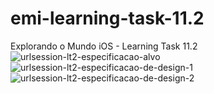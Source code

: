 # emi-learning-task-11.2
Explorando o Mundo iOS - Learning Task 11.2
![urlsession-lt2-especificacao-alvo](https://github.com/JeovaneSousa/emi-urlsession-starwars/assets/66012358/4f07668d-e3c5-401b-845a-1507e07ee33f)
![urlsession-lt2-especificacao-de-design-1](https://github.com/JeovaneSousa/emi-urlsession-starwars/assets/66012358/ccacbe60-279b-449c-80cc-e4b5bdfbca27)
![urlsession-lt2-especificacao-de-design-2](https://github.com/JeovaneSousa/emi-urlsession-starwars/assets/66012358/a5650a25-af45-4f90-8643-b0129b9881dd)

